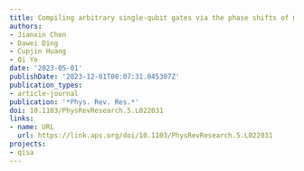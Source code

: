 ```yaml
---
title: Compiling arbitrary single-qubit gates via the phase shifts of microwave pulses
authors:
- Jianxin Chen
- Dawei Ding
- Cupjin Huang
- Qi Ye
date: '2023-05-01'
publishDate: '2023-12-01T00:07:31.045307Z'
publication_types:
- article-journal
publication: '*Phys. Rev. Res.*'
doi: 10.1103/PhysRevResearch.5.L022031
links:
- name: URL
  url: https://link.aps.org/doi/10.1103/PhysRevResearch.5.L022031
projects: 
- qisa
---
```

